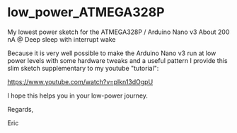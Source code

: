 # low_power_ATMEGA328P
My lowest power sketch for the ATMEGA328P / Arduino Nano v3
About 200 nA @ Deep sleep with interrupt wake

Because it is very well possible to make the Arduino Nano v3 run at low power levels
with some hardware tweaks and a useful pattern I provide this slim sketch supplementary 
to my youtube "tutorial":

https://www.youtube.com/watch?v=plkn13dOgpU

I hope this helps you in your low-power journey.

Regards,

Eric
